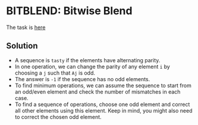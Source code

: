# BITBLEND: Bitwise Blend

The task is [here](https://www.codechef.com/problems/BITBLEND)

## Solution
* A sequence is `tasty` if the elements have alternating parity.
* In one operation, we can change the parity of any element `i` by choosing a `j` such that `A𝚓` is odd.
* The answer is `-1` if the sequence has no odd elements.
* To find minimum operations, we can assume the sequence to start from an odd/even element and check the number of mismatches in each case.
* To find a sequence of operations, choose one odd element and correct all other elements using this element. Keep in mind, you might also need to correct the chosen odd element.